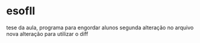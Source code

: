 # esofII
tese da aula, programa para engordar alunos
segunda alteração no arquivo
nova alteração para utilizar o diff

